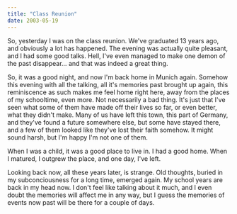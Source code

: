 ```yaml
---
title: "Class Reunion"
date: 2003-05-19
---
```


So, yesterday I was on the class reunion. We've graduated 13 years ago, and obviously a lot has happened. The evening was actually quite pleasant, and I had some good talks. Hell, I've even managed to make one demon of the past disappear… and that was indeed a great thing.

So, it was a good night, and now I'm back home in Munich again. Somehow this evening with all the talking, all it's memories past brought up again, this reminiscence as such makes me feel home right here, away from the places of my schooltime, even more. Not necessarily a bad thing. It's just that I've seen what some of them have made off their lives so far, or even better, what they didn't make. Many of us have left this town, this part of Germany, and they've found a future somewhere else, but some have stayed there, and a few of them looked like they've lost their faith somehow. It might sound harsh, but I'm happy I'm not one of them.

When I was a child, it was a good place to live in. I had a good home. When I matured, I outgrew the place, and one day, I've left.

Looking back now, all these years later, is strange. Old thoughts, buried in my subconciousness for a long time, emerged again. My school years are back in my head now. I don't feel like talking about it much, and I even doubt the memories will affect me in any way, but I guess the memories of events now past will be there for a couple of days.

